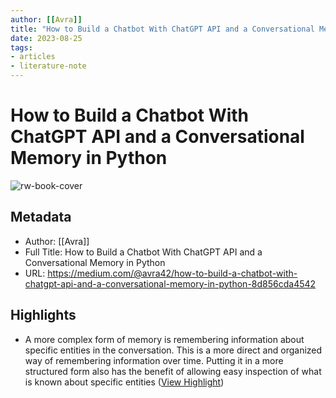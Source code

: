 ```yaml
---
author: [[Avra]]
title: "How to Build a Chatbot With ChatGPT API and a Conversational Memory in Python"
date: 2023-08-25
tags: 
- articles
- literature-note
---
```

# How to Build a Chatbot With ChatGPT API and a Conversational Memory in Python

![rw-book-cover](https://miro.medium.com/v2/resize:fit:1200/1*zCdaOlocbFcZY60GxcrhtA.png)

## Metadata
- Author: [[Avra]]
- Full Title: How to Build a Chatbot With ChatGPT API and a Conversational Memory in Python
- URL: https://medium.com/@avra42/how-to-build-a-chatbot-with-chatgpt-api-and-a-conversational-memory-in-python-8d856cda4542

## Highlights
- A more complex form of memory is remembering information about specific entities in the conversation. This is a more direct and organized way of remembering information over time. Putting it in a more structured form also has the benefit of allowing easy inspection of what is known about specific entities ([View Highlight](https://read.readwise.io/read/01gyw80s00xfdgmsx4knjpv4r3))

